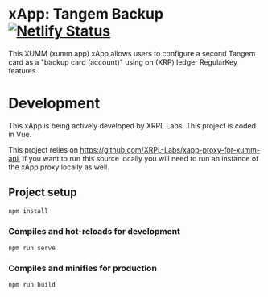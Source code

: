 # xApp: Tangem Backup [![Netlify Status](https://api.netlify.com/api/v1/badges/d3a7b053-f15e-49fe-972b-485c258133f3/deploy-status)](https://app.netlify.com/sites/xapp-tangem-backup/deploys)

This XUMM (xumm.app) xApp allows users to configure a second Tangem card as a
"backup card (account)" using on (XRP) ledger RegularKey features.

# Development

This xApp is being actively developed by XRPL Labs. This project is coded in Vue.

This project relies on https://github.com/XRPL-Labs/xapp-proxy-for-xumm-api, if you
want to run this source locally you will need to run an instance of the xApp proxy locally as well.

## Project setup

```
npm install
```

### Compiles and hot-reloads for development
```
npm run serve
```

### Compiles and minifies for production
```
npm run build
```
